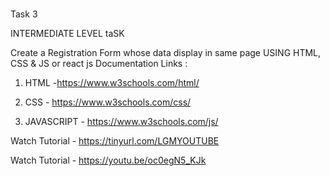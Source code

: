 # 
Task 3

INTERMEDIATE LEVEL taSK

Create a Registration Form whose data display in same page  USING HTML, CSS & JS or react js
Documentation Links : 

1. HTML -https://www.w3schools.com/html/

2. CSS - https://www.w3schools.com/css/ 

3. JAVASCRIPT - https://www.w3schools.com/js/




Watch Tutorial - https://tinyurl.com/LGMYOUTUBE


Watch Tutorial -  https://youtu.be/oc0egN5_KJk
